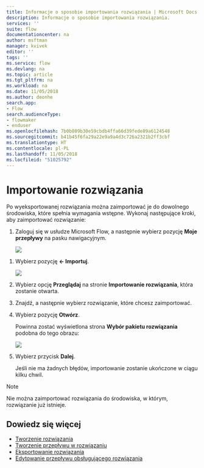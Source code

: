 ```yaml
---
title: Informacje o sposobie importowania rozwiązania | Microsoft Docs
description: Informacje o sposobie importowania rozwiązania.
services: ''
suite: flow
documentationcenter: na
author: msftman
manager: kvivek
editor: ''
tags: ''
ms.service: flow
ms.devlang: na
ms.topic: article
ms.tgt_pltfrm: na
ms.workload: na
ms.date: 11/05/2018
ms.author: deonhe
search.app:
- Flow
search.audienceType:
- flowmaker
- enduser
ms.openlocfilehash: 7b0b809b30e59cbdb4ffa66d39fede89a6124548
ms.sourcegitcommit: b41b45f6fa29a22e9a9a4d3c726a2321b2ff3cbf
ms.translationtype: HT
ms.contentlocale: pl-PL
ms.lasthandoff: 11/05/2018
ms.locfileid: "51025792"
---
```

# <a name="import-a-solution"></a>Importowanie rozwiązania

Po wyeksportowanej rozwiązania można zaimportować je do dowolnego środowiska, które spełnia wymagania wstępne. Wykonaj następujące kroki, aby zaimportować rozwiązanie:

1. Zaloguj się w usłudze Microsoft Flow, a następnie wybierz pozycję **Moje przepływy** na pasku nawigacyjnym.

   ![](./media/import-flow-solution/select-solutions-from-left-nav.png)


<!--from editor: I don't think you need the symbols on the left of Import, below. They don't look like the arrow icon, and I think Import is clear enough. -->

1. Wybierz pozycję **<- Importuj**.

   ![](./media/import-flow-solution/select-import.png)

1. Wybierz opcję **Przeglądaj** na stronie **Importowanie rozwiązania**, która zostanie otwarta.
1. Znajdź, a następnie wybierz rozwiązanie, które chcesz zaimportować.
1. Wybierz pozycję **Otwórz**.

   Powinna zostać wyświetlona strona **Wybór pakietu rozwiązania** podobna do tego obrazu:

   ![](./media/import-flow-solution/import-solution.png)

1. Wybierz przycisk **Dalej**.

   Jeśli nie ma żadnych błędów, importowanie zostanie ukończone w ciągu kilku chwil.

> [!NOTE]
> Nie można zaimportować rozwiązania do środowiska, w którym, rozwiązanie już istnieje.

## <a name="learn-more"></a>Dowiedz się więcej

<!--from editor: Do you want to add Remove a solution-aware flow to this list?-->

- [Tworzenie rozwiązania](./overview-solution-flows.md)
- [Tworzenie przepływu w rozwiązaniu](./create-flow-solution.md)
- [Eksportowanie rozwiązania](./export-flow-solution.md)
- [Edytowanie przepływu obsługującego rozwiązania](./edit-solution-aware-flow.md)
